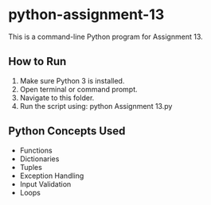 # python-assignment-13 
 
This is a command-line Python program for Assignment 13. 
 
## How to Run 
 
1. Make sure Python 3 is installed. 
2. Open terminal or command prompt. 
3. Navigate to this folder. 
4. Run the script using: 
python Assignment 13.py 
 
## Python Concepts Used 
 
- Functions 
- Dictionaries 
- Tuples 
- Exception Handling 
- Input Validation 
- Loops
